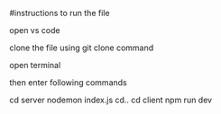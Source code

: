 #instructions to run the file

open vs code

clone the file using git clone command

open terminal 

then enter following commands

cd server
nodemon index.js
cd..
cd client
npm run dev



